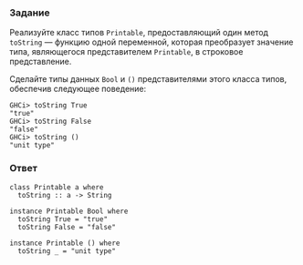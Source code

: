 ### Задание

Реализуйте класс типов `Printable`, предоставляющий один метод `toString` — функцию одной переменной, которая преобразует значение типа, являющегося представителем `Printable`, в строковое представление.

Сделайте типы данных `Bool` и `()` представителями этого класса типов, обеспечив следующее поведение:

```
GHCi> toString True
"true"
GHCi> toString False
"false"
GHCi> toString ()
"unit type"
```

### Ответ

```
class Printable a where
  toString :: a -> String

instance Printable Bool where
  toString True = "true"
  toString False = "false"

instance Printable () where
  toString _ = "unit type"
```